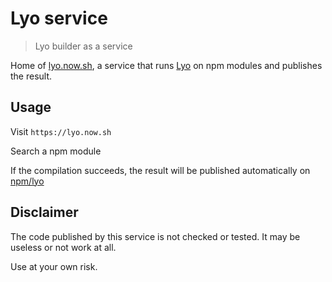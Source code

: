 # Lyo service

> Lyo builder as a service

Home of [lyo.now.sh](https://lyo.now.sh), a service that runs [Lyo](https://github.com/bokub/lyo) on npm modules and publishes the result.


## Usage

Visit `https://lyo.now.sh`

Search a npm module

If the compilation succeeds, the result will be published automatically on [npm/lyo](https://www.npmjs.com/~lyo)


## Disclaimer

The code published by this service is not checked or tested. It may be useless or not work at all.

Use at your own risk.
